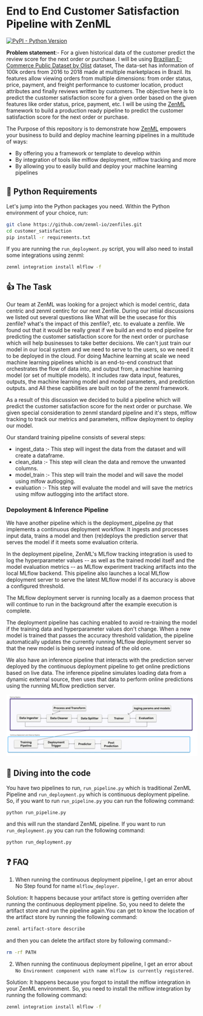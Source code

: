 # End to End Customer Satisfaction Pipeline with ZenML 
[![PyPI - Python Version](https://img.shields.io/pypi/pyversions/zenml)](https://pypi.org/project/zenml/)

**Problem statement**:- For a given historical data of the customer predict the review score for the next order or purchase. I will be using [Brazilian E-Commerce Public Dataset by Olist](https://www.kaggle.com/datasets/olistbr/brazilian-ecommerce) dataset, The data-set has information of 100k orders from 2016 to 2018 made at multiple marketplaces in Brazil. Its features allow viewing orders from multiple dimensions: from order status, price, payment, and freight performance to customer location, product attributes and finally reviews written by customers. The objective here is to predict the customer satisfaction score for a given order based on the given features like order status, price, payment, etc. I will be using the [ZenML](https://zenml.io/) framework to build a production ready pipeline to predict the customer satisfaction score for the next order or purchase.

The Purpose of this repository is to demonstrate how [ZenML](https://github.com/zenml-io/zenml) empowers your business to build and deploy machine learning pipelines in a multitude of ways:

* By offering you a framework or template to develop within
* By integration of tools like mlflow deployment, mlflow tracking and more
* By allowing you to easily build and deploy your machine learning pipelines 

## :snake: Python Requirements

Let's jump into the Python packages you need. Within the Python environment of your choice, run:

```bash
git clone https://github.com/zenml-io/zenfiles.git
cd customer_satisfaction
pip install -r requirements.txt
```

If you are running the `run_deployment.py` script, you will also need to install some integrations using zenml:

```bash
zenml integration install mlflow -f
```

## :thumbsup: The Task

Our team at ZenML was looking for a project which is model centric, data centric and zenml centirc for our next Zenfile. During our intiial discussions we listed out several questions like What will be the usecase for this zenfile? what's the impact of this zenfile?, etc. to evaluate a zenfile. We found out that it would be really great if we build an end to end pipeline for predicting the customer satisfaction score for the next order or purchase which will help businesses to take better decisions. We can't just train our model in our local system and we need to serve to the users, so we need it to be deployed in the cloud. For doing Machine learning at scale we need machine learning pipelines whichb is an end-to-end construct that orchestrates the flow of data into, and output from, a machine learning model (or set of multiple models). It includes raw data input, features, outputs, the machine learning model and model parameters, and prediction outputs. and All these capbilities are built on top of the zenml framework.

As a result of this discussion we decided to build a pipeline which will predict the customer satisfaction score for the next order or purchase. We given special consideration to zenml standard pipeline and it's steps, mlflow tracking to track our metrics and parameters, mlflow deployment to deploy our model. 

Our standard training pipeline consists of several steps: 

* ingest_data  :- This step will ingest the data from the dataset and will create a dataframe.
* clean_data   :- This step will clean the data and remove the unwanted columns. 
* model_train  :- This step will train the model and will save the model using mlfow autlogging. 
* evaluation   :- This step will evaluate the model and will save the metrics using mlfow autlogging into the artifact store.  

### Depoloyment & Inference Pipeline 

We have another pipeline which is the deployment_pipeline.py that implements a continuous deployment workflow. It ingests and processes input data, trains a model and then (re)deploys the prediction server that serves the model if it meets some evaluation criteria.

In the deployment pipeline, ZenML's MLflow tracking integration is used to log the hyperparameter values -- as well as the trained model itself and the model evaluation metrics -- as MLflow experiment tracking artifacts into the local MLflow backend. This pipeline also launches a local MLflow deployment server to serve the latest MLflow model if its accuracy is above a configured threshold.

The MLflow deployment server is running locally as a daemon process that will continue to run in the background after the example execution is complete.

The deployment pipeline has caching enabled to avoid re-training the model if the training data and hyperparameter values don't change. When a new model is trained that passes the accuracy threshold validation, the pipeline automatically updates the currently running MLflow deployment server so that the new model is being served instead of the old one.

We also have an inference pipeline that interacts with the prediction server deployed by the continuous deployment pipeline to get online predictions based on live data. The inference pipeline simulates loading data from a dynamic external source, then uses that data to perform online predictions using the running MLflow prediction server.

![training_and_deployment_pipeline](_assets/training_and_deployment_pipeline.png)

## :notebook: Diving into the code

You have two pipelines to run, `run_pipeline.py` which is traditional ZenML Pipeline and `run_deployment.py` which is continuous deployment pipeline. So, if you want to run `run_pipeline.py` you can run the following command: 

```bash
python run_pipeline.py
```

and this will run the standard ZenML pipeline. If you want to run `run_deployment.py` you can run the following command:

```bash
python run_deployment.py
```

## :question: FAQ

1. When running the continuous deployment pipeline, I get an error about No Step found for name `mlflow_deployer`.

Solution: It happens because your artifact store is getting overriden after running the continuous deployment pipeline. So, you need to delete the artifact store and run the pipeline again.You can get to know the location of the artifact store by running the following command:

```bash
zenml artifact-store describe
``` 
and then you can delete the artifact store by following command:- 

```bash
rm -rf PATH
```

2. When running the continuous deployment pipeline, I get an error about ```No Environment component with name mlflow is currently registered.``` 

Solution: It happens because you forgot to install the mlflow integration in your ZenML environment. So, you need to install the mlflow integration by running the following command:

```bash
zenml integration install mlflow -f
```



